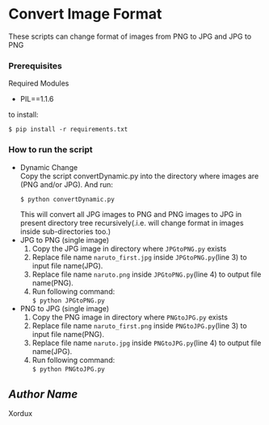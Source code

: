 # Convert Image Format
<!--Remove the below lines and add yours -->
These scripts can change format of images from PNG to JPG and JPG to PNG

### Prerequisites
<!--Remove the below lines and add yours -->
Required Modules
- PIL==1.1.6

to install: 
```
$ pip install -r requirements.txt
```

### How to run the script
<!--Remove the below lines and add yours -->
- Dynamic Change  
    Copy the script convertDynamic.py into the directory where images are (PNG and/or JPG). And run:  
    ``` bash
    $ python convertDynamic.py
    ```
    This will convert all JPG images to PNG and PNG images to JPG in present directory tree recursively(.i.e. will change format in images inside sub-directories too.)
- JPG to PNG (single image)
    1. Copy the JPG image in directory where `JPGtoPNG.py` exists
    2. Replace file name `naruto_first.jpg` inside `JPGtoPNG.py`(line 3) to input file name(JPG).
    3. Replace file name `naruto.png` inside `JPGtoPNG.py`(line 4) to output file name(PNG).
    4. Run following command:  
      ```
      $ python JPGtoPNG.py
      ```
- PNG to JPG (single image)
    1. Copy the PNG image in directory where `PNGtoJPG.py` exists
    2. Replace file name `naruto_first.png` inside `PNGtoJPG.py`(line 3) to input file name(PNG).
    3. Replace file name `naruto.jpg` inside `PNGtoJPG.py`(line 4) to output file name(JPG).
    4. Run following command:  
      ```
      $ python PNGtoJPG.py
      ```

## *Author Name*
<!--Remove the below lines and add yours -->
Xordux
